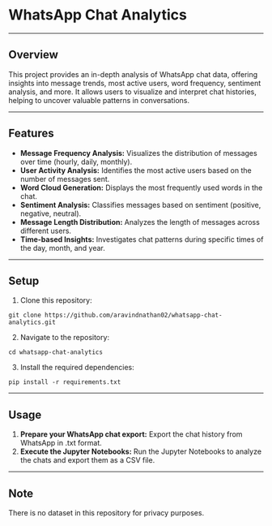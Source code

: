 # WhatsApp Chat Analytics

---

## Overview

This project provides an in-depth analysis of WhatsApp chat data, offering insights into message trends, most active users, word frequency, sentiment analysis, and more. It allows users to visualize and interpret chat histories, helping to uncover valuable patterns in conversations.

---

## Features

- **Message Frequency Analysis:** Visualizes the distribution of messages over time (hourly, daily, monthly).
- **User Activity Analysis:** Identifies the most active users based on the number of messages sent.
- **Word Cloud Generation:** Displays the most frequently used words in the chat.
- **Sentiment Analysis:** Classifies messages based on sentiment (positive, negative, neutral).
- **Message Length Distribution:** Analyzes the length of messages across different users.
- **Time-based Insights:** Investigates chat patterns during specific times of the day, month, and year.

---

## Setup

1. Clone this repository:
```
git clone https://github.com/aravindnathan02/whatsapp-chat-analytics.git
```

2. Navigate to the repository:
```
cd whatsapp-chat-analytics
```

3. Install the required dependencies:
```
pip install -r requirements.txt
```
---

## Usage

1. **Prepare your WhatsApp chat export:** Export the chat history from WhatsApp in .txt format.
2. **Execute the Jupyter Notebooks:** Run the Jupyter Notebooks to analyze the chats and export them as a CSV file.

---

## Note

There is no dataset in this repository for privacy purposes.
